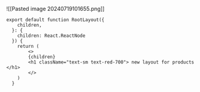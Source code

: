 ![[Pasted image 20240719101655.png]]

```tsx
export default function RootLayout({
    children,
  }: {
    children: React.ReactNode
  }) {
    return (
        <>
        {children}
        <h1 className="text-sm text-red-700"> new layout for products </h1>
        </>
    )
  }
```